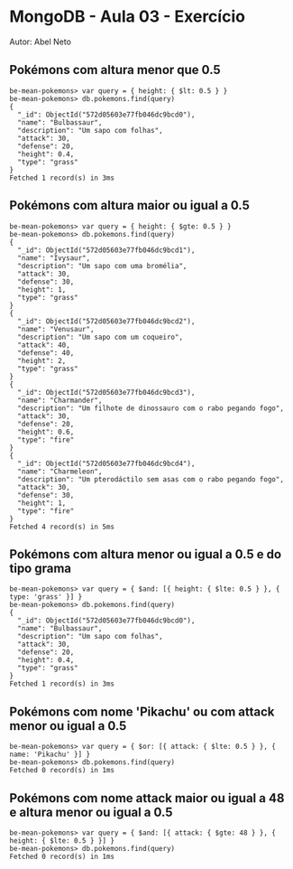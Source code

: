 # MongoDB - Aula 03 - Exercício
Autor: Abel Neto

## Pokémons com altura menor que 0.5

```
be-mean-pokemons> var query = { height: { $lt: 0.5 } }
be-mean-pokemons> db.pokemons.find(query)
{
  "_id": ObjectId("572d05603e77fb046dc9bcd0"),
  "name": "Bulbassaur",
  "description": "Um sapo com folhas",
  "attack": 30,
  "defense": 20,
  "height": 0.4,
  "type": "grass"
}
Fetched 1 record(s) in 3ms
```

## Pokémons com altura maior ou igual a 0.5

```
be-mean-pokemons> var query = { height: { $gte: 0.5 } }
be-mean-pokemons> db.pokemons.find(query)
{
  "_id": ObjectId("572d05603e77fb046dc9bcd1"),
  "name": "Ivysaur",
  "description": "Um sapo com uma bromélia",
  "attack": 30,
  "defense": 30,
  "height": 1,
  "type": "grass"
}
{
  "_id": ObjectId("572d05603e77fb046dc9bcd2"),
  "name": "Venusaur",
  "description": "Um sapo com um coqueiro",
  "attack": 40,
  "defense": 40,
  "height": 2,
  "type": "grass"
}
{
  "_id": ObjectId("572d05603e77fb046dc9bcd3"),
  "name": "Charmander",
  "description": "Um filhote de dinossauro com o rabo pegando fogo",
  "attack": 30,
  "defense": 20,
  "height": 0.6,
  "type": "fire"
}
{
  "_id": ObjectId("572d05603e77fb046dc9bcd4"),
  "name": "Charmeleon",
  "description": "Um pterodáctilo sem asas com o rabo pegando fogo",
  "attack": 30,
  "defense": 30,
  "height": 1,
  "type": "fire"
}
Fetched 4 record(s) in 5ms
```

## Pokémons com altura menor ou igual a 0.5 e do tipo grama

```
be-mean-pokemons> var query = { $and: [{ height: { $lte: 0.5 } }, { type: 'grass' }] }
be-mean-pokemons> db.pokemons.find(query)
{
  "_id": ObjectId("572d05603e77fb046dc9bcd0"),
  "name": "Bulbassaur",
  "description": "Um sapo com folhas",
  "attack": 30,
  "defense": 20,
  "height": 0.4,
  "type": "grass"
}
Fetched 1 record(s) in 3ms
```

## Pokémons com nome 'Pikachu' ou com attack menor ou igual a 0.5

```
be-mean-pokemons> var query = { $or: [{ attack: { $lte: 0.5 } }, { name: 'Pikachu' }] }
be-mean-pokemons> db.pokemons.find(query)
Fetched 0 record(s) in 1ms
```

## Pokémons com nome attack maior ou igual a 48 e altura menor ou igual a 0.5

```
be-mean-pokemons> var query = { $and: [{ attack: { $gte: 48 } }, { height: { $lte: 0.5 } }] }
be-mean-pokemons> db.pokemons.find(query)
Fetched 0 record(s) in 1ms
```
